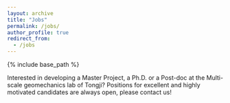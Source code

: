 ```yaml
---
layout: archive
title: "Jobs"
permalink: /jobs/
author_profile: true
redirect_from:
  - /jobs
--- 
```


{% include base_path %}

Interested in developing a Master Project, a Ph.D. or a Post-doc at the Multi-scale geomechanics lab of Tongji? Positions for excellent and highly motivated candidates are always open, please contact us!
